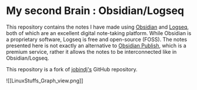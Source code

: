 # My second Brain : Obsidian/Logseq
This repository contains the notes I have made using [Obsidian](https://obsidian.md/) and [Logseq](https://logseq.com/), both of which are an excellent digital note-taking platform. While Obsidian is a proprietary software, Logseq is free and open-source (FOSS). The notes presented here is not exactly an alternative to [Obsidian Publish](https://obsidian.md/publish), which is a premium service, rather it allows the notes to be interconnected like in Obsidian/Logseq. 

This repository is a fork of [jobindj's](https://github.com/jobindj/obsidian-publish-mkdocs) GitHub repository. 


![[LinuxStuffs_Graph_view.png]]